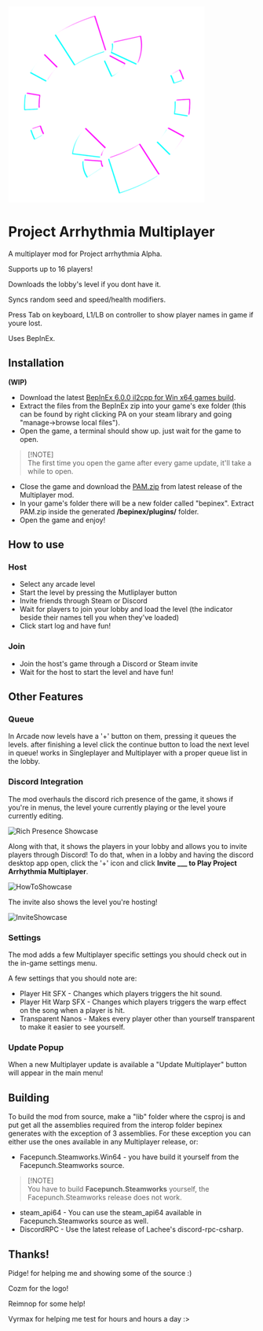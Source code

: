 ![Logo](Logo400x400.png)

# Project Arrhythmia Multiplayer

A multiplayer mod for Project arrhythmia Alpha.

Supports up to 16 players!

Downloads the lobby's level if you dont have it.

Syncs random seed and speed/health modifiers.

Press Tab on keyboard, L1/LB on controller to show player names in game if youre lost.

Uses BepInEx.

## Installation
**(WIP)**

* Download the latest [BepInEx 6.0.0 il2cpp for Win x64 games build](https://builds.bepinex.dev/projects/bepinex_be/704/BepInEx-Unity.IL2CPP-win-x64-6.0.0-be.704%2B6b38cee.zip).
* Extract the files from the BepInEx zip into your game's exe folder (this can be found by right clicking PA on your steam library and going "manage->browse local files").
* Open the game, a terminal should show up. just wait for the game to open.
  
> [!NOTE]\
> The first time you open the game after every game update, it'll take a while to open.

* Close the game and download the [PAM.zip](https://github.com/Aiden-ytarame/PAMultiplayer/releases/latest/download/PAM.zip) from latest release of the Multiplayer mod.
* In your game's folder there will be a new folder called "bepinex". Extract PAM.zip inside the generated **/bepinex/plugins/** folder.
* Open the game and enjoy!

## How to use

### Host

* Select any arcade level
* Start the level by pressing the Mutliplayer button
* Invite friends through Steam or Discord
* Wait for players to join your lobby and load the level (the indicator beside their names tell you when they've loaded)
* Click start log and have fun!


### Join 

* Join the host's game through a Discord or Steam invite
* Wait for the host to start the level and have fun!

## Other Features

### Queue

In Arcade now levels have a '+' button on them, pressing it queues the levels. after finishing a level click the continue button to load the next level in queue! works in Singleplayer and Multiplayer with a proper queue list in the lobby.


### Discord Integration

The mod overhauls the discord rich presence of the game, it shows if you're in menus, the level youre currently playing or the level youre currently editing.

![Rich Presence Showcase](https://github.com/user-attachments/assets/0c6c0785-23b0-482b-8d22-800590a484c7)

Along with that, it shows the players in your lobby and allows you to invite players through Discord! To do that, when in a lobby and having the discord desktop app open, click the '+' icon and click **Invite ___ to Play Project Arrhythmia Multiplayer**.

![HowToShowcase](https://github.com/user-attachments/assets/0a5474f1-80f2-42f2-a69c-1f2e8e2cef80)

The invite also shows the level you're hosting!

![InviteShowcase](https://github.com/user-attachments/assets/945fa985-c88e-459e-ae0e-49c80993de8b)


### Settings

The mod adds a few Multiplayer specific settings you should check out in the in-game settings menu.

A few settings that you should note are:
* Player Hit SFX - Changes which players triggers the hit sound.
* Player Hit Warp SFX - Changes which players triggers the warp effect on the song when a player is hit.
* Transparent Nanos - Makes every player other than yourself transparent to make it easier to see yourself.

### Update Popup

When a new Multiplayer update is available a "Update Multiplayer" button will appear in the main menu!

## Building
To build the mod from source, make a "lib" folder where the csproj is and put get all the assemblies required from the interop folder bepinex generates with the exception of 3 assemblies. For these exception you can either use the ones available in any Multiplayer release, or:
* Facepunch.Steamworks.Win64 - you have build it yourself from the Facepunch.Steamworks source.
> [!NOTE]\
> You have to build **Facepunch.Steamworks** yourself, the Facepunch.Steamworks release does not work.

* steam_api64 - You can use the steam_api64 available in Facepunch.Steamworks source as well.
* DiscordRPC - Use the latest release of Lachee's discord-rpc-csharp.


## Thanks!
Pidge! for helping me and showing some of the source :)

Cozm for the logo!

Reimnop for some help!

Vyrmax for helping me test for hours and hours a day :>
